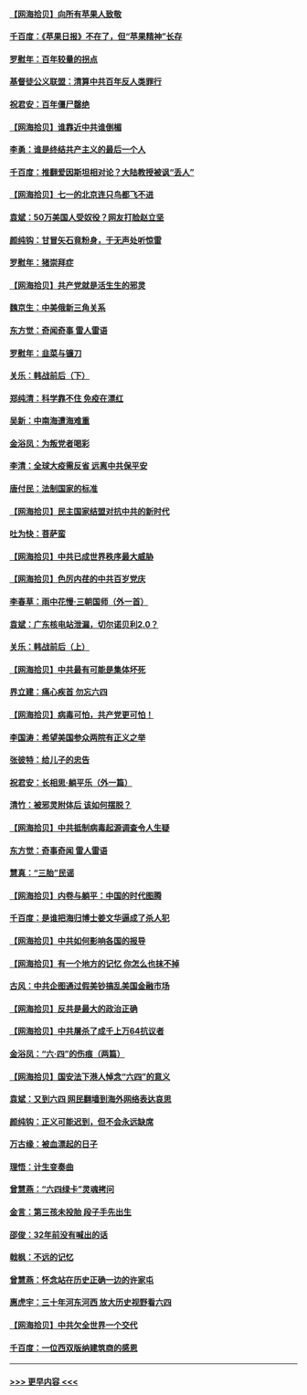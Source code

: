 #### [【网海拾贝】向所有苹果人致敬](../pages/nsc993/n13046795.md?t=06260402) 
#### [千百度：《苹果日报》不在了，但“苹果精神”长存](../pages/nsc993/n13046703.md?t=06260402) 
#### [罗慰年：百年较量的拐点](../pages/nsc993/n13046542.md?t=06260402) 
#### [基督徒公义联盟：清算中共百年反人类罪行](../pages/nsc993/n13046499.md?t=06260402) 
#### [祝君安：百年僵尸罄绝](../pages/nsc993/n13045595.md?t=06260402) 
#### [【网海拾贝】谁靠近中共谁倒楣](../pages/nsc993/n13044667.md?t=06260402) 
#### [李勇：谁是终结共产主义的最后一个人](../pages/nsc993/n13044397.md?t=06260402) 
#### [千百度：推翻爱因斯坦相对论？大陆教授被讽“丢人”](../pages/nsc993/n13043908.md?t=06260402) 
#### [【网海拾贝】七一的北京连只鸟都飞不进](../pages/nsc993/n13041377.md?t=06260402) 
#### [袁斌：50万美国人受奴役？网友打脸赵立坚](../pages/nsc993/n13041330.md?t=06260402) 
#### [颜纯钩：甘冒矢石竟粉身，于无声处听惊雷](../pages/nsc993/n13041140.md?t=06260402) 
#### [罗慰年：猪崇拜症](../pages/nsc993/n13041071.md?t=06260402) 
#### [【网海拾贝】共产党就是活生生的邪灵](../pages/nsc993/n13036627.md?t=06260402) 
#### [魏京生：中美俄新三角关系](../pages/nsc993/n13035986.md?t=06260402) 
#### [东方觉：奇闻奇事 雷人雷语](../pages/nsc993/n13035878.md?t=06260402) 
#### [罗慰年：韭菜与镰刀](../pages/nsc993/n13034374.md?t=06260402) 
#### [关乐：韩战前后（下）](../pages/nsc993/n13034113.md?t=06260402) 
#### [郑纯清：科学靠不住 免疫在漂红](../pages/nsc993/n13034093.md?t=06260402) 
#### [吴新：中南海遭海难重](../pages/nsc993/n13034084.md?t=06260402) 
#### [金浴凤：为叛党者喝彩](../pages/nsc993/n13034058.md?t=06260402) 
#### [李清：全球大疫需反省 远离中共保平安](../pages/nsc993/n13033784.md?t=06260402) 
#### [唐付民：法制国家的标准](../pages/nsc993/n13032944.md?t=06260402) 
#### [【网海拾贝】民主国家结盟对抗中共的新时代](../pages/nsc993/n13031717.md?t=06260402) 
#### [吐为快：菩萨蛮](../pages/nsc993/n13030033.md?t=06260402) 
#### [【网海拾贝】中共已成世界秩序最大威胁](../pages/nsc993/n13028138.md?t=06260402) 
#### [【网海拾贝】色厉内荏的中共百岁党庆](../pages/nsc993/n13025582.md?t=06260402) 
#### [李春草：雨中花慢‧三朝国师（外一首）](../pages/nsc993/n13025567.md?t=06260402) 
#### [袁斌：广东核电站泄漏，切尔诺贝利2.0？](../pages/nsc993/n13025475.md?t=06260402) 
#### [关乐：韩战前后（上）](../pages/nsc993/n13025387.md?t=06260402) 
#### [【网海拾贝】中共最有可能是集体坏死](../pages/nsc993/n13023101.md?t=06260402) 
#### [界立建：痛心疾首 勿忘六四](../pages/nsc993/n13022339.md?t=06260402) 
#### [【网海拾贝】病毒可怕，共产党更可怕！](../pages/nsc993/n13020728.md?t=06260402) 
#### [李国涛：希望美国参众两院有正义之举](../pages/nsc993/n13020674.md?t=06260402) 
#### [张彼特：给儿子的忠告](../pages/nsc993/n13018934.md?t=06260402) 
#### [祝君安：长相思‧躺平乐（外一篇）](../pages/nsc993/n13018923.md?t=06260402) 
#### [清竹：被邪灵附体后 该如何摆脱？](../pages/nsc993/n13018877.md?t=06260402) 
#### [【网海拾贝】中共抵制病毒起源调查令人生疑](../pages/nsc993/n13017785.md?t=06260402) 
#### [东方觉：奇事奇闻 雷人雷语](../pages/nsc993/n13017577.md?t=06260402) 
#### [慧真：“三胎”民谣](../pages/nsc993/n13017394.md?t=06260402) 
#### [【网海拾贝】内卷与躺平：中国的时代图腾](../pages/nsc993/n13016128.md?t=06260402) 
#### [千百度：是谁把海归博士姜文华逼成了杀人犯](../pages/nsc993/n13015218.md?t=06260402) 
#### [【网海拾贝】中共如何影响各国的报导](../pages/nsc993/n13012599.md?t=06260402) 
#### [【网海拾贝】有一个地方的记忆 你怎么也抹不掉](../pages/nsc993/n13009802.md?t=06260402) 
#### [古风：中共企图通过假美钞搞乱美国金融市场](../pages/nsc993/n13009626.md?t=06260402) 
#### [【网海拾贝】反共是最大的政治正确](../pages/nsc993/n13007051.md?t=06260402) 
#### [【网海拾贝】中共屠杀了成千上万64抗议者](../pages/nsc993/n13002713.md?t=06260402) 
#### [金浴凤：“六·四”的伤痕（两篇）](../pages/nsc993/n13001719.md?t=06260402) 
#### [【网海拾贝】国安法下港人悼念“六四”的意义](../pages/nsc993/n13001039.md?t=06260402) 
#### [袁斌：又到六四 网民翻墙到海外网络表达哀思](../pages/nsc993/n13000995.md?t=06260402) 
#### [颜纯钩：正义可能迟到，但不会永远缺席](../pages/nsc993/n13000920.md?t=06260402) 
#### [万古缘：被血漂起的日子](../pages/nsc993/n13000914.md?t=06260402) 
#### [理悟：计生变奏曲](../pages/nsc993/n13000414.md?t=06260402) 
#### [曾慧燕：“六四绿卡”灵魂拷问](../pages/nsc993/n13000277.md?t=06260402) 
#### [金言：第三孩未投胎 段子手先出生](../pages/nsc993/n13000215.md?t=06260402) 
#### [邵俊：32年前没有喊出的话](../pages/nsc993/n13000181.md?t=06260402) 
#### [戟枫：不远的记忆](../pages/nsc993/n13000121.md?t=06260402) 
#### [曾慧燕：怀念站在历史正确一边的许家屯](../pages/nsc993/n13000073.md?t=06260402) 
#### [惠虎宇：三十年河东河西 放大历史视野看六四](../pages/nsc993/n13000018.md?t=06260402) 
#### [【网海拾贝】中共欠全世界一个交代](../pages/nsc993/n12998706.md?t=06260402) 
#### [千百度：一位西双版纳建筑商的感恩](../pages/nsc993/n12998487.md?t=06260402) 

----
#### [ >>> 更早内容 <<< ](../indexes/nsc993-earlier.md)
